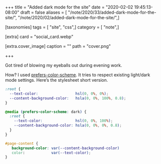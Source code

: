 +++
title = "Added dark mode for the site"
date = "2020-02-02 19:45:13-08:00"
draft = false
aliases = [ "/note/2020/33/added-dark-mode-for-the-site/", "/note/2020/02/added-dark-mode-for-the-site/",]

[taxonomies]
tags = [ "site", "css",]
category = [ "note",]

[extra]
card = "social_card.webp"

[extra.cover_image]
caption = ""
path = "cover.png"

+++

Got tired of blowing my eyeballs out during evening work.

How? I used
[prefers-color-scheme](https://developer.mozilla.org/en-US/search?q=prefers-color-scheme).
It tries to respect existing light/dark mode settings. Here’s the
stylesheet short version.

``` scss
:root {
  --text-color:                 hsl(0, 0%, 0%);
  --content-background-color:   hsla(0, 0%, 100%, 0.8);
}

@media (prefers-color-scheme: dark) {
  :root {
    --text-color:               hsl(0, 0%, 100%);
    --content-background-color: hsla(0, 0%, 0%, 0.8);
  }
}

#page-content {
   background-color: var(--content-background-color)
   color:            var(--text-color);
}
```